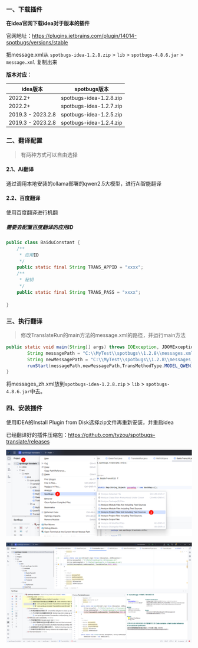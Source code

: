 

### 一、下载插件

**在idea官网下载idea对于版本的插件**

官网地址：https://plugins.jetbrains.com/plugin/14014-spotbugs/versions/stable



把message.xml从 `spotbugs-idea-1.2.8.zip` > `lib` > `spotbugs-4.8.6.jar` > `message.xml` 复制出来





**版本对应：**

| idea版本          | spotbugs版本            |
| ----------------- | ----------------------- |
| 2022.2+           | spotbugs-idea-1.2.8.zip |
| 2022.2+           | spotbugs-idea-1.2.7.zip |
| 2019.3 - 2023.2.8 | spotbugs-idea-1.2.5.zip |
| 2019.3 - 2023.2.8 | spotbugs-idea-1.2.4.zip |



### 二、翻译配置

> 有两种方式可以自由选择

#### 2.1、Ai翻译

通过调用本地安装的ollama部署的qwen2.5大模型，进行Ai智能翻译



#### 2.2、百度翻译

使用百度翻译进行机翻

##### 需要去配置百度翻译的应用ID

```java
public class BaiduConstant {
    /**
     * 应用ID
     */
    public static final String TRANS_APPID = "xxxx";
    /**
     * 秘钥
     */
    public static final String TRANS_PASS = "xxxx";
   
}
```

### 三、执行翻译

> 修改TranslateRun的main方法的message.xml的路径，并运行main方法

```java
public static void main(String[] args) throws IOException, JDOMException {
        String messagePath = "C:\\MyTest\\spotbugs\\1.2.8\\messages.xml";
        String newMessagePath = "C:\\MyTest\\spotbugs\\1.2.8\\messages_zh.xml";
        runStart(messagePath,newMessagePath,TransMethodType.MODEL_QWEN);
}
```



将messages_zh.xml放到`spotbugs-idea-1.2.8.zip` > `lib` > `spotbugs-4.8.6.jar`中去。



### 四、安装插件

使用IDEA的Install Plugin from Disk选择zip文件再重新安装，并重启idea

已经翻译好的插件压缩包：https://github.com/tyzou/spotbugs-translate/releases



![image-20241202214040546](images/image-20241202214040546.png)





![image-20241202214150217](images/image-20241202214150217.png)
